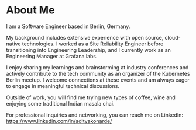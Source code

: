 # About Me

I am a Software Engineer based in Berlin, Germany. 

My background includes extensive experience with open source, cloud-native technologies. I worked as a Site Reliability Engineer before transitioning into Engineering Leadership, and I currently work as an Engineering Manager at  Grafana labs.

I enjoy sharing my learnings and brainstorming at industry conferences and actively contribute to the tech community as an organizer of the Kubernetes Berlin meetup. I welcome connections at these events and am always eager to engage in meaningful technical discussions.

Outside of work, you will find me trying new types of coffee, wine and enjoying some traditional Indian masala chai.

For professional inquiries and networking, you can reach me on LinkedIn: https://www.linkedin.com/in/adityakonarde/
